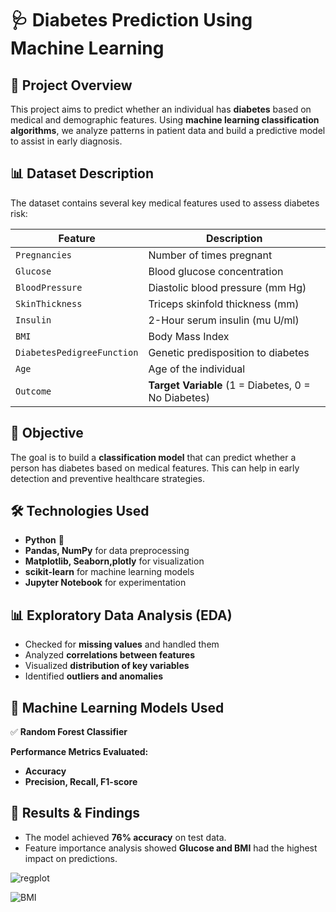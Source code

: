 # 🩺 Diabetes Prediction Using Machine Learning  

## 📌 **Project Overview**  
This project aims to predict whether an individual has **diabetes** based on medical and demographic features. 
Using **machine learning classification algorithms**, 
we analyze patterns in patient data and build a predictive model to assist in early diagnosis.  

## 📊 Dataset Description  
The dataset contains several key medical features used to assess diabetes risk:  

| Feature | Description |
|---------|------------|
| `Pregnancies` | Number of times pregnant |
| `Glucose` | Blood glucose concentration |
| `BloodPressure` | Diastolic blood pressure (mm Hg) |
| `SkinThickness` | Triceps skinfold thickness (mm) |
| `Insulin` | 2-Hour serum insulin (mu U/ml) |
| `BMI` | Body Mass Index |
| `DiabetesPedigreeFunction` | Genetic predisposition to diabetes |
| `Age` | Age of the individual |
| `Outcome` | **Target Variable** (1 = Diabetes, 0 = No Diabetes) |

## 🎯 **Objective**  
The goal is to build a **classification model** that can predict whether a person has diabetes based on medical features. 
This can help in early detection and preventive healthcare strategies.  

## 🛠 **Technologies Used**  
- **Python** 🐍  
- **Pandas, NumPy** for data preprocessing  
- **Matplotlib, Seaborn,plotly** for visualization  
- **scikit-learn** for machine learning models  
- **Jupyter Notebook** for experimentation  

## 📊 **Exploratory Data Analysis (EDA)**  
- Checked for **missing values** and handled them  
- Analyzed **correlations between features**  
- Visualized **distribution of key variables**  
- Identified **outliers and anomalies**  

## 🤖 **Machine Learning Models Used**  

✅ **Random Forest Classifier**  

**Performance Metrics Evaluated:**  
- **Accuracy**
- **Precision, Recall, F1-score**


## 🚀 **Results & Findings**  
- The model achieved **76% accuracy** on test data.  
- Feature importance analysis showed **Glucose and BMI** had the highest impact on predictions.  

![regplot](https://github.com/user-attachments/assets/67a2046f-1115-42b1-bc1d-fd022b9f8a4c)

![BMI](https://github.com/user-attachments/assets/de3b62cb-43e8-467e-9104-cb005c0299b7)



